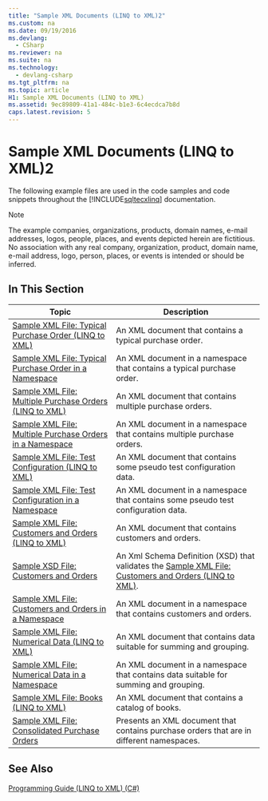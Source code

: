 ```yaml
---
title: "Sample XML Documents (LINQ to XML)2"
ms.custom: na
ms.date: 09/19/2016
ms.devlang: 
  - CSharp
ms.reviewer: na
ms.suite: na
ms.technology: 
  - devlang-csharp
ms.tgt_pltfrm: na
ms.topic: article
H1: Sample XML Documents (LINQ to XML)
ms.assetid: 9ec89809-41a1-484c-b1e3-6c4ecdca7b8d
caps.latest.revision: 5
---
```

# Sample XML Documents (LINQ to XML)2
The following example files are used in the code samples and code snippets throughout the [!INCLUDE[sqltecxlinq](../vs140/includes/sqltecxlinq_md.md)] documentation.  
  
> [!NOTE]
>  The example companies, organizations, products, domain names, e-mail addresses, logos, people, places, and events depicted herein are fictitious. No association with any real company, organization, product, domain name, e-mail address, logo, person, places, or events is intended or should be inferred.  
  
## In This Section  
  
|Topic|Description|  
|-----------|-----------------|  
|[Sample XML File: Typical Purchase Order (LINQ to XML)](../vs140/Sample-XML-File--Typical-Purchase-Order--LINQ-to-XML-1.md)|An XML document that contains a typical purchase order.|  
|[Sample XML File: Typical Purchase Order in a Namespace](../vs140/Sample-XML-File--Typical-Purchase-Order-in-a-Namespace1.md)|An XML document in a namespace that contains a typical purchase order.|  
|[Sample XML File: Multiple Purchase Orders (LINQ to XML)](../vs140/Sample-XML-File--Multiple-Purchase-Orders--LINQ-to-XML-2.md)|An XML document that contains multiple purchase orders.|  
|[Sample XML File: Multiple Purchase Orders in a Namespace](../vs140/Sample-XML-File--Multiple-Purchase-Orders-in-a-Namespace2.md)|An XML document in a namespace that contains multiple purchase orders.|  
|[Sample XML File: Test Configuration (LINQ to XML)](../vs140/Sample-XML-File--Test-Configuration--LINQ-to-XML-1.md)|An XML document that contains some pseudo test configuration data.|  
|[Sample XML File: Test Configuration in a Namespace](../vs140/Sample-XML-File--Test-Configuration-in-a-Namespace1.md)|An XML document in a namespace that contains some pseudo test configuration data.|  
|[Sample XML File: Customers and Orders (LINQ to XML)](../vs140/Sample-XML-File--Customers-and-Orders--LINQ-to-XML-2.md)|An XML document that contains customers and orders.|  
|[Sample XSD File: Customers and Orders](../vs140/Sample-XSD-File--Customers-and-Orders1.md)|An Xml Schema Definition (XSD) that validates the [Sample XML File: Customers and Orders (LINQ to XML)](../vs140/Sample-XML-File--Customers-and-Orders--LINQ-to-XML-3.md).|  
|[Sample XML File: Customers and Orders in a Namespace](../vs140/Sample-XML-File--Customers-and-Orders-in-a-Namespace2.md)|An XML document in a namespace that contains customers and orders.|  
|[Sample XML File: Numerical Data (LINQ to XML)](../vs140/Sample-XML-File--Numerical-Data--LINQ-to-XML-3.md)|An XML document that contains data suitable for summing and grouping.|  
|[Sample XML File: Numerical Data in a Namespace](../vs140/Sample-XML-File--Numerical-Data-in-a-Namespace3.md)|An XML document in a namespace that contains data suitable for summing and grouping.|  
|[Sample XML File: Books (LINQ to XML)](../vs140/Sample-XML-File--Books--LINQ-to-XML-1.md)|An XML document that contains a catalog of books.|  
|[Sample XML File: Consolidated Purchase Orders](../vs140/Sample-XML-File--Consolidated-Purchase-Orders2.md)|Presents an XML document that contains purchase orders that are in different namespaces.|  
  
## See Also  
 [Programming Guide (LINQ to XML) (C#)](../Topic/Programming%20Guide%20\(LINQ%20to%20XML\)%20\(C%23\).md)